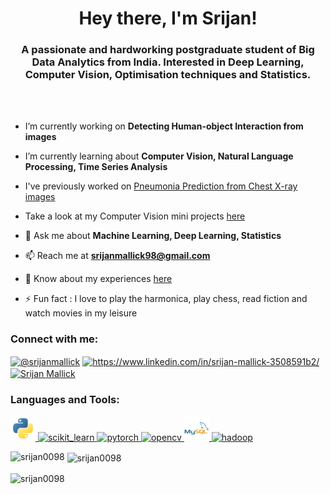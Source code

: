 <h1 align="center">Hey there, I'm Srijan!</h1>
<h3 align="center">A passionate and hardworking postgraduate student of Big Data Analytics from India. Interested in Deep Learning, Computer Vision, Optimisation techniques and Statistics.</h3>
<br>
<br>
 
- I’m currently working on <b>Detecting Human-object Interaction from images</b>

- I’m currently learning about **Computer Vision, Natural Language Processing, Time Series Analysis**

- I've previously worked on [Pneumonia Prediction from Chest X-ray images](https://github.com/Srijan0098/Pneumonia-Prediction)

- Take a look at my Computer Vision mini projects [here ](https://github.com/Srijan0098/Computer-Vision)

- 💬 Ask me about **Machine Learning, Deep Learning, Statistics**

- 📫 Reach me at **srijanmallick98@gmail.com**

- 📄 Know about my experiences [here](https://srijan0098.github.io/Srijan_Mallick_Resume.pdf)

- ⚡ Fun fact : I love to play the harmonica, play chess, read fiction and watch movies in my leisure

<h3 align="left">Connect with me:</h3>
<p align="left">
<a href="https://twitter.com/@srijanmallick" target="blank"><img align="center" src="https://raw.githubusercontent.com/rahuldkjain/github-profile-readme-generator/master/src/images/icons/Social/twitter.svg" alt="@srijanmallick" height="30" width="40" /></a>
<a href="https://www.linkedin.com/in/srijan-mallick-3508591b2/" target="blank"><img align="center" src="https://raw.githubusercontent.com/rahuldkjain/github-profile-readme-generator/master/src/images/icons/Social/linked-in-alt.svg" alt="https://www.linkedin.com/in/srijan-mallick-3508591b2/" height="30" width="40" /></a>
<a href="https://www.facebook.com/srijan.mallick/" target="blank"><img align="center" src="https://raw.githubusercontent.com/rahuldkjain/github-profile-readme-generator/master/src/images/icons/Social/facebook.svg" alt="Srijan Mallick" height="30" width="40" /></a>
</p>

<h3 align="left">Languages and Tools:</h3>
<p align="left">  <a href="https://www.python.org" target="_blank"> <img src="https://raw.githubusercontent.com/devicons/devicon/master/icons/python/python-original.svg" alt="python" width="40" height="40"/> </a> <a href="https://scikit-learn.org/" target="_blank"> <img src="https://upload.wikimedia.org/wikipedia/commons/0/05/Scikit_learn_logo_small.svg" alt="scikit_learn" width="40" height="40"/> </a> <a href="https://pytorch.org/" target="_blank"> <img src="https://www.vectorlogo.zone/logos/pytorch/pytorch-icon.svg" alt="pytorch" width="40" height="40"/> </a> <a href="https://opencv.org/" target="_blank"> <img src="https://www.vectorlogo.zone/logos/opencv/opencv-icon.svg" alt="opencv" width="40" height="40"/> </a> <a href="https://www.mysql.com/" target="_blank"> <img src="https://raw.githubusercontent.com/devicons/devicon/master/icons/mysql/mysql-original-wordmark.svg" alt="mysql" width="40" height="40"/> </a> <a href="https://hadoop.apache.org/" target="_blank"> <img src="https://www.vectorlogo.zone/logos/apache_hadoop/apache_hadoop-icon.svg" alt="hadoop" width="40" height="40"/> </a> </p>

<p><img align="left" src="https://github-readme-stats.vercel.app/api/top-langs?username=srijan0098&show_icons=true&locale=en&layout=compact" alt="srijan0098" /></p>

<p>&nbsp;<img align="center" src="https://github-readme-stats.vercel.app/api?username=srijan0098&show_icons=true&locale=en" alt="srijan0098" /></p>

<p><img align="center" src="https://github-readme-streak-stats.herokuapp.com/?user=srijan0098&" alt="srijan0098" /></p>
